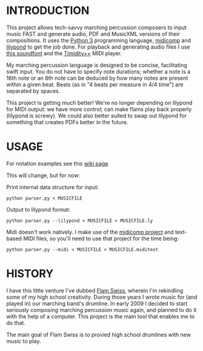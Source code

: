 INTRODUCTION
====

This project allows tech-savvy marching percussion composers to input music FAST and generate audio, PDF and MusicXML versions of their compositions. It uses the [Python 3](http://python.org) programming language, [midicomp](http://midicomp.opensrc.org) and [lilypond](http://lilypond.org) to get the job done. For playback and generating audio files I use [this soundfont](http://www.drumputer.com/soundfont/) and the [Timidity++](http://timidity.sourceforge.net/) MIDI player.

My marching percussion language is designed to be concise, facilitating swift input. You do not have to specify note durations; whether a note is a 16th note or an 8th note can be deduced by how many notes are present within a given beat. Beats (as in "4 beats per measure in 4/4 time") are separated by spaces.

This project is getting much better! We're no longer depending on lilypond for MIDI output: we have more control; can make flams play back properly (lilypond is screwy). We could also better suited to swap out lilypond for something that creates PDFs better in the future.


USAGE
====

For notation examples see this [wiki page](http://wiki.github.com/alanszlosek/mercussion/notation)

This will change, but for now:

Print internal data structure for input:

	python parser.py < MUSICFILE

Output to lilypond format:

	python parser.py --lilypond < MUSICFILE > MUSICFILE.ly

Midi doesn't work natively. I make use of the [midicomp project](http://midicomp.opensrc.org/) and text-based MIDI files, so you'll need to use that project for the time being:

	python parser.py --midi < MUSICFILE > MUSICFILE.miditext

HISTORY
====

I have this little venture I've dubbed [Flam Swiss](http://www.flamswiss.com), wherein I'm rekindling some of my high school 
creativity. During those years I wrote music for (and played in) our marching band's drumline. In early 2009 I decided to start seriously composing marching percussion music again, and planned to do it with the help of a computer. This project is the main tool that enables me to do that.

The main goal of Flam Swiss is to provied high school drumlines with new music to play.

